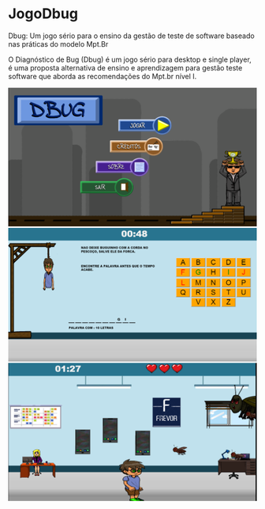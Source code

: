 # JogoDbug
 Dbug: Um jogo sério para o ensino da gestão de teste de software baseado nas práticas do modelo Mpt.Br

O Diagnóstico de Bug (Dbug) é um jogo sério para desktop e single player, é uma proposta alternativa de 
ensino e aprendizagem para gestão teste software que aborda as recomendações do Mpt.br nível I.

![- menu](https://github.com/mauroES/JogoDbug/blob/master/Imagens/menu.png)
![- Fase 02 mini forca](https://github.com/mauroES/JogoDbug/blob/master/Imagens/fase02.png)
![- Fase 03 O bug Atirador](https://github.com/mauroES/JogoDbug/blob/master/Imagens/Fase03.png)
